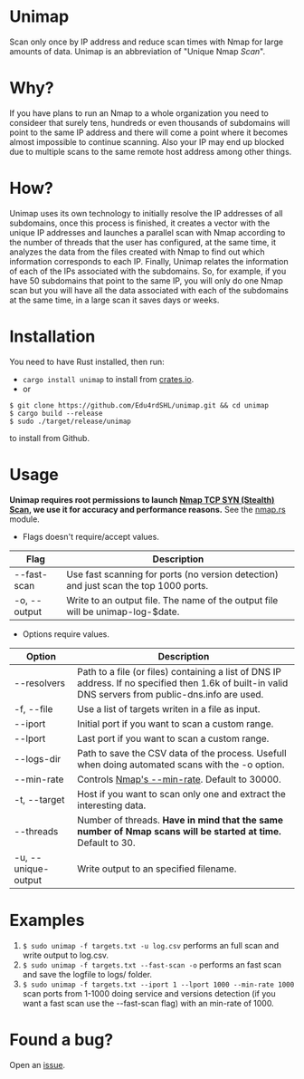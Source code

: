 # Unimap
Scan only once by IP address and reduce scan times with Nmap for large amounts of data. Unimap is an abbreviation of "Unique Nmap *Scan*".

# Why?
If you have plans to run an Nmap to a whole organization you need to consideer that surely tens, hundreds or even thousands of subdomains will point to the same IP address and there will come a point where it becomes almost impossible to continue scanning. Also your IP may end up blocked due to multiple scans to the same remote host address among other things.

# How?
Unimap uses its own technology to initially resolve the IP addresses of all subdomains, once this process is finished, it creates a vector with the unique IP addresses and launches a parallel scan with Nmap according to the number of threads that the user has configured, at the same time, it analyzes the data from the files created with Nmap to find out which information corresponds to each IP. Finally, Unimap relates the information of each of the IPs associated with the subdomains. So, for example, if you have 50 subdomains that point to the same IP, you will only do one Nmap scan but you will have all the data associated with each of the subdomains at the same time, in a large scan it saves days or weeks.

# Installation

You need to have Rust installed, then run:

* `cargo install unimap` to install from [crates.io](https://crates.io).
* or
```
$ git clone https://github.com/Edu4rdSHL/unimap.git && cd unimap
$ cargo build --release
$ sudo ./target/release/unimap
```
to install from Github.

# Usage

**Unimap requires root permissions to launch [Nmap TCP SYN (Stealth) Scan](https://nmap.org/book/synscan.html), we use it for accuracy and performance reasons.** See the [nmap.rs](https://github.com/Edu4rdSHL/unimap/blob/43b878e0d1ae74dc44d0ec51ce16a23fc6896a61/src/nmap.rs#L166) module.

* Flags doesn't require/accept values.

|Flag|Description|
|-----------|------------|
|--fast-scan|Use fast scanning for ports (no version detection) and just scan the top 1000 ports.|
|-o, --output| Write to an output file. The name of the output file will be unimap-log-$date.|

* Options require values.

|Option|Description|
|-----------|------------|
|--resolvers|Path to a file (or files) containing a list of DNS IP address. If no specified then 1.6k of built-in valid DNS servers from public-dns.info are used.|
|-f, --file|Use a list of targets writen in a file as input.|
|--iport|Initial port if you want to scan a custom range.|
|--lport|Last port if you want to scan a custom range.|
|--logs-dir|Path to save the CSV data of the process. Usefull when doing automated scans with the -o option.|
|--min-rate| Controls [Nmap's --min-rate](https://nmap.org/book/man-performance.html). Default to 30000.|
|-t, --target|Host if you want to scan only one and extract the interesting data.|
|--threads|Number of threads. **Have in mind that the same number of Nmap scans will be started at time.** Default to 30.|
|-u, --unique-output|Write output to an specified filename.|

# Examples

1. `$ sudo unimap -f targets.txt -u log.csv` performs an full scan and write output to log.csv.
2. `$ sudo unimap -f targets.txt --fast-scan -o` performs an fast scan and save the logfile to logs/ folder.
3. `$ sudo unimap -f targets.txt --iport 1 --lport 1000 --min-rate 1000` scan ports from 1-1000 doing service and versions detection (if you want a fast scan use the --fast-scan flag) with an min-rate of 1000.

# Found a bug?
Open an [issue](https://github.com/Edu4rdSHL/unimap).
